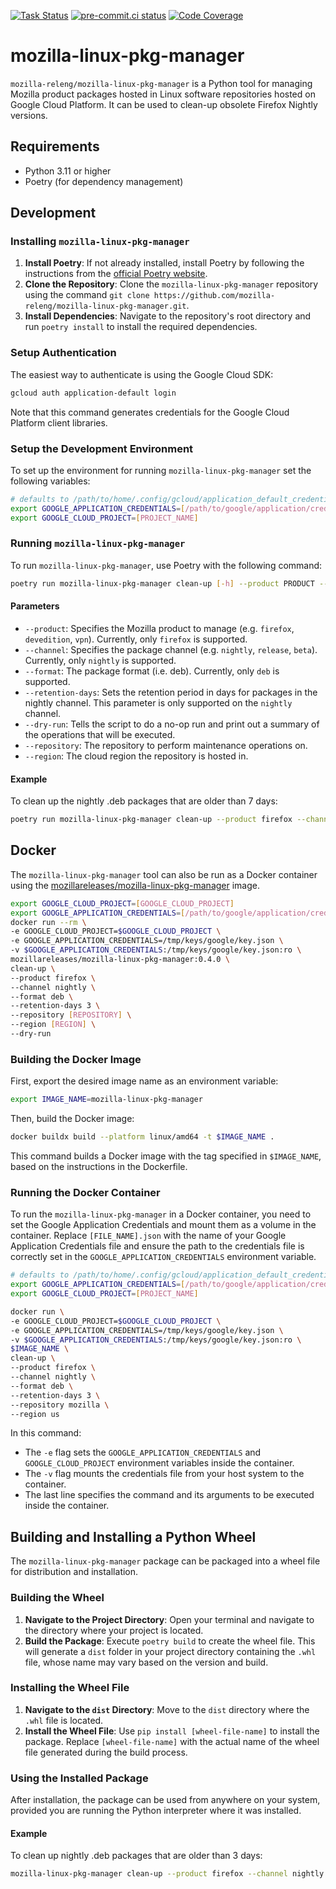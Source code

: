 [![Task Status](https://firefox-ci-tc.services.mozilla.com/api/github/v1/repository/mozilla-releng/mozilla-linux-pkg-manager/main/badge.svg)](https://firefox-ci-tc.services.mozilla.com/api/github/v1/repository/mozilla-releng/mozilla-linux-pkg-manager/main/latest)
[![pre-commit.ci status](https://results.pre-commit.ci/badge/github/mozilla-releng/mozilla-linux-pkg-manager/main.svg)](https://results.pre-commit.ci/latest/github/mozilla-releng/mozilla-linux-pkg-manager/main)
[![Code Coverage](https://codecov.io/gh/mozilla-releng/mozilla-linux-pkg-manager/branch/main/graph/badge.svg?token=GJIV52ZQNP)](https://codecov.io/gh/mozilla-releng/mozilla-linux-pkg-manager)

# mozilla-linux-pkg-manager

`mozilla-releng/mozilla-linux-pkg-manager` is a Python tool for managing Mozilla product packages hosted in Linux software repositories hosted on Google Cloud Platform.
It can be used to clean-up obsolete Firefox Nightly versions.

## Requirements
- Python 3.11 or higher
- Poetry (for dependency management)

## Development

### Installing `mozilla-linux-pkg-manager`
1. **Install Poetry**: If not already installed, install Poetry by following the instructions from the [official Poetry website](https://python-poetry.org/docs/).
2. **Clone the Repository**: Clone the `mozilla-linux-pkg-manager` repository using the command `git clone https://github.com/mozilla-releng/mozilla-linux-pkg-manager.git`.
3. **Install Dependencies**: Navigate to the repository's root directory and run `poetry install` to install the required dependencies.

### Setup Authentication
The easiest way to authenticate is using the Google Cloud SDK:

```bash
gcloud auth application-default login
```
Note that this command generates credentials for the Google Cloud Platform client libraries.

### Setup the Development Environment
To set up the environment for running `mozilla-linux-pkg-manager` set the following variables:

```bash
# defaults to /path/to/home/.config/gcloud/application_default_credentials.json
export GOOGLE_APPLICATION_CREDENTIALS=[/path/to/google/application/credentials/file.json]
export GOOGLE_CLOUD_PROJECT=[PROJECT_NAME]
```

### Running `mozilla-linux-pkg-manager`
To run `mozilla-linux-pkg-manager`, use Poetry with the following command:
```bash
poetry run mozilla-linux-pkg-manager clean-up [-h] --product PRODUCT --channel CHANNEL --format FORMAT --repository REPOSITORY --region REGION [--retention-days RETENTION_DAYS] [--dry-run]
```
#### Parameters
- `--product`: Specifies the Mozilla product to manage (e.g. `firefox`, `devedition`, `vpn`). Currently, only `firefox` is supported.
- `--channel`: Specifies the package channel (e.g. `nightly`, `release`, `beta`). Currently, only `nightly` is supported.
- `--format`: The package format (i.e. deb). Currently, only `deb` is supported.
- `--retention-days`: Sets the retention period in days for packages in the nightly channel. This parameter is only supported on the `nightly` channel.
- `--dry-run`: Tells the script to do a no-op run and print out a summary of the operations that will be executed.
- `--repository`: The repository to perform maintenance operations on.
- `--region`: The cloud region the repository is hosted in.

#### Example
To clean up the nightly .deb packages that are older than 7 days:

```bash
poetry run mozilla-linux-pkg-manager clean-up --product firefox --channel nightly --format deb --retention-days 7 --repository mozilla --region us
```

## Docker

The `mozilla-linux-pkg-manager` tool can also be run as a Docker container using the [mozillareleases/mozilla-linux-pkg-manager](https://hub.docker.com/r/mozillareleases/mozilla-linux-pkg-manager/tags) image.

```bash
export GOOGLE_CLOUD_PROJECT=[GOOGLE_CLOUD_PROJECT]
export GOOGLE_APPLICATION_CREDENTIALS=[/path/to/google/application/credentials/file.json]
docker run --rm \
-e GOOGLE_CLOUD_PROJECT=$GOOGLE_CLOUD_PROJECT \
-e GOOGLE_APPLICATION_CREDENTIALS=/tmp/keys/google/key.json \
-v $GOOGLE_APPLICATION_CREDENTIALS:/tmp/keys/google/key.json:ro \
mozillareleases/mozilla-linux-pkg-manager:0.4.0 \
clean-up \
--product firefox \
--channel nightly \
--format deb \
--retention-days 3 \
--repository [REPOSITORY] \
--region [REGION] \
--dry-run
```

### Building the Docker Image

First, export the desired image name as an environment variable:

```bash
export IMAGE_NAME=mozilla-linux-pkg-manager
```

Then, build the Docker image:

```bash
docker buildx build --platform linux/amd64 -t $IMAGE_NAME .
```

This command builds a Docker image with the tag specified in `$IMAGE_NAME`, based on the instructions in the Dockerfile.

### Running the Docker Container

To run the `mozilla-linux-pkg-manager` in a Docker container, you need to set the Google Application Credentials and mount them as a volume in the container. Replace `[FILE_NAME].json` with the name of your Google Application Credentials file and ensure the path to the credentials file is correctly set in the `GOOGLE_APPLICATION_CREDENTIALS` environment variable.

```bash
# defaults to /path/to/home/.config/gcloud/application_default_credentials.json
export GOOGLE_APPLICATION_CREDENTIALS=[/path/to/google/application/credentials/file.json]
export GOOGLE_CLOUD_PROJECT=[PROJECT_NAME]

docker run \
-e GOOGLE_CLOUD_PROJECT=$GOOGLE_CLOUD_PROJECT \
-e GOOGLE_APPLICATION_CREDENTIALS=/tmp/keys/google/key.json \
-v $GOOGLE_APPLICATION_CREDENTIALS:/tmp/keys/google/key.json:ro \
$IMAGE_NAME \
clean-up \
--product firefox \
--channel nightly \
--format deb \
--retention-days 3 \
--repository mozilla \
--region us
```

In this command:
- The `-e` flag sets the `GOOGLE_APPLICATION_CREDENTIALS` and `GOOGLE_CLOUD_PROJECT` environment variables inside the container.
- The `-v` flag mounts the credentials file from your host system to the container.
- The last line specifies the command and its arguments to be executed inside the container.

## Building and Installing a Python Wheel

The `mozilla-linux-pkg-manager` package can be packaged into a wheel file for distribution and installation.

### Building the Wheel
1. **Navigate to the Project Directory**: Open your terminal and navigate to the directory where your project is located.
2. **Build the Package**: Execute `poetry build` to create the wheel file. This will generate a `dist` folder in your project directory containing the `.whl` file, whose name may vary based on the version and build.

### Installing the Wheel File
1. **Navigate to the `dist` Directory**: Move to the `dist` directory where the `.whl` file is located.
2. **Install the Wheel File**: Use `pip install [wheel-file-name]` to install the package. Replace `[wheel-file-name]` with the actual name of the wheel file generated during the build process.

### Using the Installed Package
After installation, the package can be used from anywhere on your system, provided you are running the Python interpreter where it was installed.

#### Example
To clean up nightly .deb packages that are older than 3 days:

```bash
mozilla-linux-pkg-manager clean-up --product firefox --channel nightly --format deb --retention-days 3 --repository mozilla --region us
```
